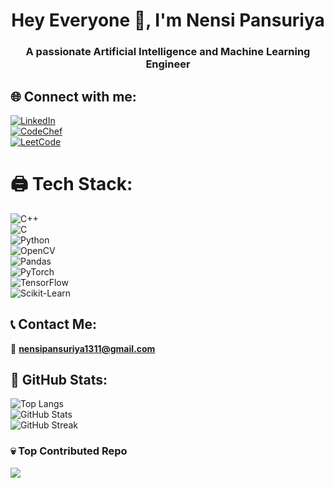 <h1 align="center">Hey Everyone 👋, I'm Nensi Pansuriya</h1>
<h3 align="center">A passionate Artificial Intelligence and Machine Learning Engineer</h3>

## 🌐 Connect with me:
[![LinkedIn](https://img.shields.io/badge/LinkedIn-%230077B5.svg?logo=linkedin&logoColor=white)](https://linkedin.com/in/nensi-pansuriya-4ab338260)  
[![CodeChef](https://img.shields.io/badge/CodeChef-%235B4638.svg?logo=CodeChef&logoColor=white)](https://www.codechef.com/users/nensi1311)  
[![LeetCode](https://img.shields.io/badge/LeetCode-%23FFA116.svg?logo=LeetCode&logoColor=white)](https://www.leetcode.com/nensi1311)

# 🖨 Tech Stack:
![C++](https://img.shields.io/badge/c++-%2300599C.svg?style=for-the-badge&logo=c%2B%2B&logoColor=white)  
![C](https://img.shields.io/badge/c-%2300599C.svg?style=for-the-badge&logo=c&logoColor=white)  
![Python](https://img.shields.io/badge/python-3670A0?style=for-the-badge&logo=python&logoColor=ffdd54)   
![OpenCV](https://img.shields.io/badge/OpenCV-%23white.svg?style=for-the-badge&logo=opencv&logoColor=white)  
![Pandas](https://img.shields.io/badge/pandas-%23150458.svg?style=for-the-badge&logo=pandas&logoColor=white)  
![PyTorch](https://img.shields.io/badge/PyTorch-%23EE4C2C.svg?style=for-the-badge&logo=PyTorch&logoColor=white)  
![TensorFlow](https://img.shields.io/badge/TensorFlow-%23FF6F00.svg?style=for-the-badge&logo=TensorFlow&logoColor=white)  
![Scikit-Learn](https://img.shields.io/badge/scikit--learn-%23F7931E.svg?style=for-the-badge&logo=scikit-learn&logoColor=white)  

## 📞 Contact Me:
📧 **nensipansuriya1311@gmail.com**

## 🌟 GitHub Stats:
![Top Langs](https://github-readme-stats.vercel.app/api/top-langs?username=nensi1311&show_icons=true&locale=en&layout=compact)  
![GitHub Stats](https://github-readme-stats.vercel.app/api?username=nensi1311&show_icons=true&locale=en)  
![GitHub Streak](https://github-readme-streak-stats.herokuapp.com/?user=nensi1311)  

### 💀 Top Contributed Repo
![](https://github-contributor-stats.vercel.app/api?username=Nensi1311&limit=5&theme=flat&combine_all_yearly_contributions=true)
